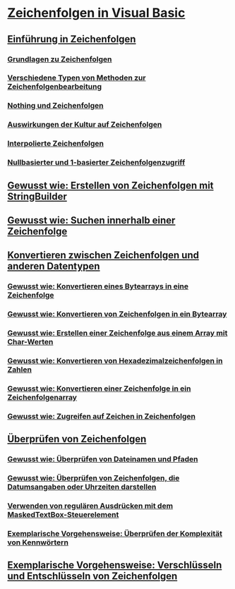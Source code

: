 # [Zeichenfolgen in Visual Basic](index.md)
## [Einführung in Zeichenfolgen](introduction-to-strings.md)
### [Grundlagen zu Zeichenfolgen](string-basics.md)
### [Verschiedene Typen von Methoden zur Zeichenfolgenbearbeitung](types-of-string-manipulation-methods.md)
### [Nothing und Zeichenfolgen](nothing-and-strings.md)
### [Auswirkungen der Kultur auf Zeichenfolgen](how-culture-affects-strings.md)
### [Interpolierte Zeichenfolgen](interpolated-strings.md)
### [Nullbasierter und 1-basierter Zeichenfolgenzugriff](zero-based-vs-one-based-string-access.md)
## [Gewusst wie: Erstellen von Zeichenfolgen mit StringBuilder](how-to-create-strings-using-a-stringbuilder.md)
## [Gewusst wie: Suchen innerhalb einer Zeichenfolge](how-to-search-within-a-string.md)
## [Konvertieren zwischen Zeichenfolgen und anderen Datentypen](converting-between-strings-and-other-data-types.md)
### [Gewusst wie: Konvertieren eines Bytearrays in eine Zeichenfolge](how-to-convert-an-array-of-bytes-into-a-string.md)
### [Gewusst wie: Konvertieren von Zeichenfolgen in ein Bytearray](how-to-convert-strings-into-an-array-of-bytes.md)
### [Gewusst wie: Erstellen einer Zeichenfolge aus einem Array mit Char-Werten](how-to-create-a-string-from-an-array-of-char-values.md)
### [Gewusst wie: Konvertieren von Hexadezimalzeichenfolgen in Zahlen](how-to-convert-hexadecimal-strings-to-numbers.md)
### [Gewusst wie: Konvertieren einer Zeichenfolge in ein Zeichenfolgenarray](how-to-convert-a-string-to-an-array-of-characters.md)
### [Gewusst wie: Zugreifen auf Zeichen in Zeichenfolgen](how-to-access-characters-in-strings.md)
## [Überprüfen von Zeichenfolgen](validating-strings.md)
### [Gewusst wie: Überprüfen von Dateinamen und Pfaden](how-to-validate-file-names-and-paths.md)
### [Gewusst wie: Überprüfen von Zeichenfolgen, die Datumsangaben oder Uhrzeiten darstellen](how-to-validate-strings-that-represent-dates-or-times.md)
### [Verwenden von regulären Ausdrücken mit dem MaskedTextBox-Steuerelement](using-regular-expressions-with-the-maskedtextbox-control.md)
### [Exemplarische Vorgehensweise: Überprüfen der Komplexität von Kennwörtern](walkthrough-validating-that-passwords-are-complex.md)
## [Exemplarische Vorgehensweise: Verschlüsseln und Entschlüsseln von Zeichenfolgen](walkthrough-encrypting-and-decrypting-strings.md)